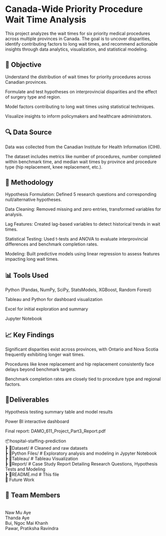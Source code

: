 # Canada-Wide Priority Procedure Wait Time Analysis

This project analyzes the wait times for six priority medical procedures across multiple provinces in Canada. The goal is to uncover disparities, identify contributing factors to long wait times, and recommend actionable insights through data analytics, visualization, and statistical modeling.

## 📌 Objective

Understand the distribution of wait times for priority procedures across Canadian provinces.

Formulate and test hypotheses on interprovincial disparities and the effect of surgery type and region.

Model factors contributing to long wait times using statistical techniques.

Visualize insights to inform policymakers and healthcare administrators.

## 🔍 Data Source

Data was collected from the Canadian Institute for Health Information (CIHI).

The dataset includes metrics like number of procedures, number completed within benchmark time, and median wait times by province and procedure type (hip replacement, knee replacement, etc.).

## 🧪 Methodology

Hypothesis Formulation: Defined 5 research questions and corresponding null/alternative hypotheses.

Data Cleaning: Removed missing and zero entries, transformed variables for analysis.

Lag Features: Created lag-based variables to detect historical trends in wait times.

Statistical Testing: Used t-tests and ANOVA to evaluate interprovincial differences and benchmark completion rates.

Modeling: Built predictive models using linear regression to assess features impacting long wait times.

## 📊 Tools Used
Python (Pandas, NumPy, SciPy, StatsModels, XGBoost, Random Forest)

Tableau and Python for dashboard visualization

Excel for initial exploration and summary

Jupyter Notebook

## 📈 Key Findings

Significant disparities exist across provinces, with Ontario and Nova Scotia frequently exhibiting longer wait times.

Procedures like knee replacement and hip replacement consistently face delays beyond benchmark targets.

Benchmark completion rates are closely tied to procedure type and regional factors.

## 📌Deliverables

Hypothesis testing summary table and model results

Power BI interactive dashboard

Final report: DAMO_611_Project_Part3_Report.pdf

📦hospital-staffing-prediction
 <br>┣ 📂Dataset/                  # Cleaned and raw datasets
 <br>┣ 📂Python Files/             # Exploratory analysis and modeling in Jypyter Notebook
 <br>┣ 📂Tableau/                  # Tableau Visualization
 <br>┣ 📂Report/                   # Case Study Report Detailing Research Questions, Hypothesis Tests and Modeling
 <br>┣ 📜README.md                 # This file
<br>🎯 Future Work


## 👥 Team Members
<br>Naw Mu Aye
<br>Thanda Aye
<br>Bui, Ngoc Mai Khanh
<br>Pawar, Pratiksha Ravindra
